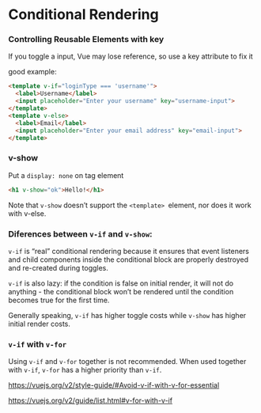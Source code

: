# Conditional Rendering

### Controlling Reusable Elements with key

If you toggle a input, Vue may lose reference, so use a key attribute to fix it

good example:
```html
<template v-if="loginType === 'username'">
  <label>Username</label>
  <input placeholder="Enter your username" key="username-input">
</template>
<template v-else>
  <label>Email</label>
  <input placeholder="Enter your email address" key="email-input">
</template>
```

### v-show

Put a `display: none` on tag element
```html
<h1 v-show="ok">Hello!</h1>
```

Note that `v-show` doesn’t support the `<template> `element, nor does it work with v-else.

### Diferences between `v-if` and `v-show`:

`v-if` is “real” conditional rendering because it ensures that event listeners and child components inside the conditional block are properly destroyed and re-created during toggles.

`v-if` is also lazy: if the condition is false on initial render, it will not do anything - the conditional block won’t be rendered until the condition becomes true for the first time.

Generally speaking, `v-if` has higher toggle costs while `v-show` has higher initial render costs.

### `v-if` with `v-for`

Using `v-if` and `v-for` together is not recommended. When used together with `v-if`, `v-for` has a higher priority than `v-if`.

https://vuejs.org/v2/style-guide/#Avoid-v-if-with-v-for-essential

https://vuejs.org/v2/guide/list.html#v-for-with-v-if